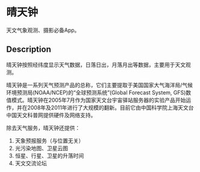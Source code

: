 # 晴天钟
天文气象观测、摄影必备App。

## Description
晴天钟按照经纬度显示天气数据，日落日出，月落月出等数据，主要用于天文观测。

晴天钟是一系列天气预测产品的总称，它们主要提取于美国国家大气海洋局/气候环境预测局(NOAA/NCEP)的“全球预测系统”(Global Forecast System, GFS)数值模式。晴天钟在2005年7月作为国家天文台宇宙驿站服务器的实验产品开始运作，并在2008年及2011年进行了大规模的翻新。目前它由中国科学院上海天文台中国天文科普网提供硬件及网络支持。

除去天气服务，晴天钟还提供：
1. 天象预报服务（与位置无关）
2. 光污染地图、卫星云图
3. 恒星、行星、卫星的升落时间
4. 天文交流论坛
